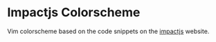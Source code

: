 Impactjs Colorscheme
====================

Vim colorscheme based on the code snippets on the [impactjs](http://impactjs.com) website.
